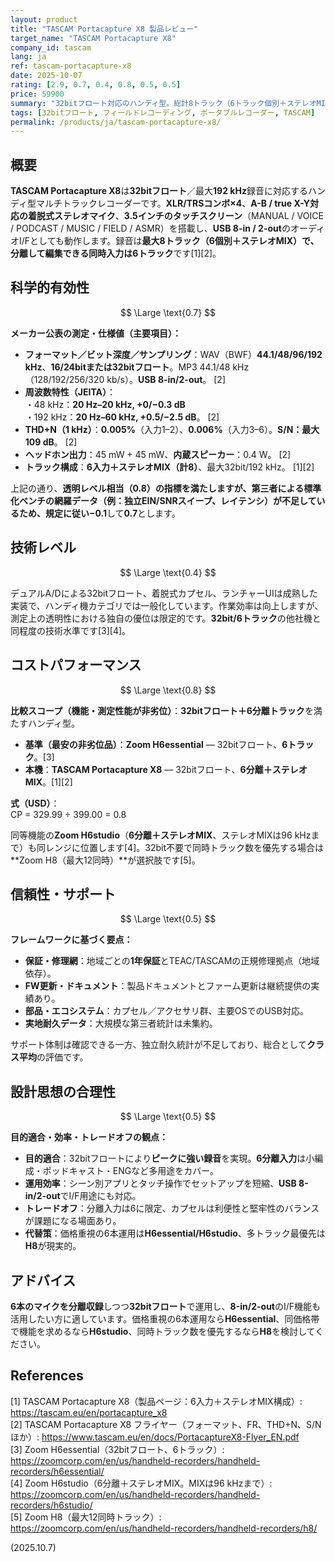 ```yaml
---
layout: product
title: "TASCAM Portacapture X8 製品レビュー"
target_name: "TASCAM Portacapture X8"
company_id: tascam
lang: ja
ref: tascam-portacapture-x8
date: 2025-10-07
rating: [2.9, 0.7, 0.4, 0.8, 0.5, 0.5]
price: 59900
summary: "32bitフロート対応のハンディ型。総計8トラック（6トラック個別＋ステレオMIX）。公開スペックを列挙し、CPは同等機の最安に対するUSD計算・式付きで提示します。"
tags: [32bitフロート, フィールドレコーディング, ポータブルレコーダー, TASCAM]
permalink: /products/ja/tascam-portacapture-x8/
---
```


## 概要

**TASCAM Portacapture X8**は**32bitフロート**／最大**192 kHz**録音に対応するハンディ型マルチトラックレコーダーです。**XLR/TRSコンボ×4**、**A-B / true X-Y対応の着脱式ステレオマイク**、**3.5インチのタッチスクリーン**（MANUAL / VOICE / PODCAST / MUSIC / FIELD / ASMR）を搭載し、**USB 8-in / 2-out**のオーディオI/Fとしても動作します。録音は**最大8トラック（6個別＋ステレオMIX）**で、分離して編集できる同時入力は**6トラック**です[1][2]。

## 科学的有効性

$$ \Large \text{0.7} $$

**メーカー公表の測定・仕様値（主要項目）：**

- **フォーマット／ビット深度／サンプリング**：WAV（BWF）**44.1/48/96/192 kHz**、**16/24bitまたは32bitフロート**。MP3 44.1/48 kHz（128/192/256/320 kb/s）。**USB 8-in/2-out**。 [2]  
- **周波数特性（JEITA）**：  
  ・48 kHz：**20 Hz–20 kHz, +0/−0.3 dB**  
  ・192 kHz：**20 Hz–60 kHz, +0.5/−2.5 dB**。 [2]  
- **THD+N（1 kHz）**：**0.005%**（入力1–2）、**0.006%**（入力3–6）。**S/N：最大109 dB**。 [2]  
- **ヘッドホン出力**：45 mW + 45 mW、**内蔵スピーカー**：0.4 W。 [2]  
- **トラック構成**：**6入力＋ステレオMIX（計8）**、最大32bit/192 kHz。 [1][2]

上記の通り、**透明レベル相当（0.8）**の指標を満たしますが、**第三者による標準化ベンチの網羅データ**（例：独立EIN/SNRスイープ、レイテンシ）が不足しているため、規定に従い**−0.1**して**0.7**とします。

## 技術レベル

$$ \Large \text{0.4} $$

デュアルA/Dによる32bitフロート、着脱式カプセル、ランチャーUIは成熟した実装で、ハンディ機カテゴリでは一般化しています。作業効率は向上しますが、測定上の透明性における独自の優位は限定的です。**32bit/6トラック**の他社機と同程度の技術水準です[3][4]。

## コストパフォーマンス

$$ \Large \text{0.8} $$

**比較スコープ（機能・測定性能が非劣位）**：**32bitフロート＋6分離トラック**を満たすハンディ型。

- **基準（最安の非劣位品）**：**Zoom H6essential** — 32bitフロート、**6トラック**。[3]  
- **本機**：**TASCAM Portacapture X8** — 32bitフロート、**6分離＋ステレオMIX**。[1][2]

**式（USD）**：  
CP = 329.99 ÷ 399.00 = 0.8

同等機能の**Zoom H6studio**（**6分離＋ステレオMIX**、ステレオMIXは96 kHzまで）も同レンジに位置します[4]。32bit不要で同時トラック数を優先する場合は**Zoom H8（最大12同時）**が選択肢です[5]。

## 信頼性・サポート

$$ \Large \text{0.5} $$

**フレームワークに基づく要点：**  
- **保証・修理網**：地域ごとの**1年保証**とTEAC/TASCAMの正規修理拠点（地域依存）。  
- **FW更新・ドキュメント**：製品ドキュメントとファーム更新は継続提供の実績あり。  
- **部品・エコシステム**：カプセル／アクセサリ群、主要OSでのUSB対応。  
- **実地耐久データ**：大規模な第三者統計は未集約。  

サポート体制は確認できる一方、独立耐久統計が不足しており、総合として**クラス平均**の評価です。

## 設計思想の合理性

$$ \Large \text{0.5} $$

**目的適合・効率・トレードオフの観点：**  
- **目的適合**：32bitフロートにより**ピークに強い録音**を実現。**6分離入力**は小編成・ポッドキャスト・ENGなど多用途をカバー。  
- **運用効率**：シーン別アプリとタッチ操作でセットアップを短縮、**USB 8-in/2-out**でI/F用途にも対応。  
- **トレードオフ**：分離入力は6に限定、カプセルは利便性と堅牢性のバランスが課題になる場面あり。  
- **代替策**：価格重視の6本運用は**H6essential/H6studio**、多トラック最優先は**H8**が現実的。  

## アドバイス

**6本のマイクを分離収録**しつつ**32bitフロート**で運用し、**8-in/2-out**のI/F機能も活用したい方に適しています。価格重視の6本運用なら**H6essential**、同価格帯で機能を求めるなら**H6studio**、同時トラック数を優先するなら**H8**を検討してください。

## References

[1] TASCAM Portacapture X8（製品ページ：6入力＋ステレオMIX構成）: https://tascam.eu/en/portacapture_x8  
[2] TASCAM Portacapture X8 フライヤー（フォーマット、FR、THD+N、S/Nほか）: https://www.tascam.eu/en/docs/PortacaptureX8-Flyer_EN.pdf  
[3] Zoom H6essential（32bitフロート、6トラック）: https://zoomcorp.com/en/us/handheld-recorders/handheld-recorders/h6essential/  
[4] Zoom H6studio（6分離＋ステレオMIX。MIXは96 kHzまで）: https://zoomcorp.com/en/us/handheld-recorders/handheld-recorders/h6studio/  
[5] Zoom H8（最大12同時トラック）: https://zoomcorp.com/en/us/handheld-recorders/handheld-recorders/h8/

(2025.10.7)
